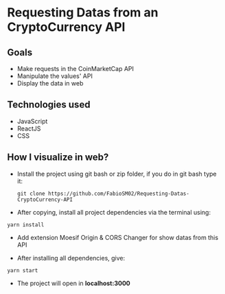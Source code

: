 # Requesting Datas from an CryptoCurrency API

## Goals

- Make requests in the CoinMarketCap API
- Manipulate the values' API
- Display the data in web

## Technologies used
- JavaScript
- ReactJS
- CSS

## How I visualize in web?

- Install the project using git bash or zip folder, if you do in git bash type it:

  ```
  git clone https://github.com/FabioSM02/Requesting-Datas-CryptoCurrency-API
  ```

- After copying, install all project dependencies via the terminal using:

```
yarn install
```

- Add extension Moesif Origin & CORS Changer for show datas from this API

- After installing all dependencies, give:

```
yarn start
```

- The project will open in **localhost:3000**
